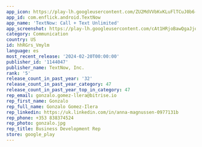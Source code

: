 ```yaml
---
app_icon: https://play-lh.googleusercontent.com/ZU2MdVVbKvKLuFlTCuJ0b6-HiyyZmqPcpnwA6iDJCa6CAR32U0xfcVWef1nRf9X4J6A
app_id: com.enflick.android.TextNow
app_name: 'TextNow: Call + Text Unlimited'
app_screenshot: https://play-lh.googleusercontent.com/cAt1HRjoBawQgaJjoiCFFi2OrncC-diSvRYvNQzH3d3-PoH-h5OuBK_xJc9MeJ6wQ50
category: Communication
country: US
id: hhRGrs_Vmylm
language: es
most_recent_release: '2024-02-20T00:00:00'
publisher_id: '1144047'
publisher_name: TextNow, Inc.
rank: '5'
release_count_in_past_year: '32'
release_count_in_past_year_category: 47
release_count_in_past_year_top_in_category: 47
rep_email: gonzalo.gomez-llera@bitrise.io
rep_first_name: Gonzalo
rep_full_name: Gonzalo Gomez-Ilera
rep_linkedin: https://uk.linkedin.com/in/anna-magnussen-0977131b
rep_phone: +353 838374524
rep_photo: gonzalo.jpg
rep_title: Business Development Rep
store: google_play
---
```

